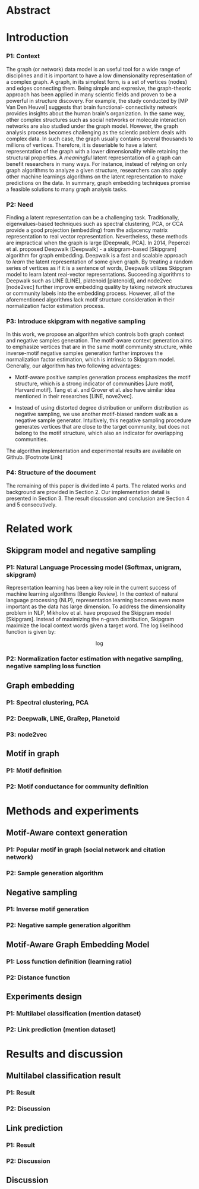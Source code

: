 # Abstract

# Introduction

### P1: Context

The graph (or network) data model is an useful tool for a wide 
range of disciplines and it is important to have a low dimensionality 
representation of a complex graph. A graph, in its simplest form, is a 
set of vertices (nodes) and edges connecting them. 
Being simple and expresive, the graph-theoric approach has been applied
in many scientic fields and proven to be a powerful in structure discovery. For
example, the study conducted by [MP Van Den Heuvel] suggests that brain functional-
connectivity network provides insights about the human brain's organization. In the
same way, other complex structures such as social networks or molecule interaction 
networks are also studied under the graph model. However, 
the graph analysis process becomes challenging as the scientic problem deals with
complex data. In such case, the graph usually contains several thousands to millions
of vertices. Therefore, it is deseriable to have a latent representation of the
graph with a lower dimensionality while retaining the structural properties.
A *meaningful* latent representation of a graph can benefit researchers
in many ways. For instance, instead of relying on only graph algorithms to analyze
a given structure, researchers can also apply other machine learnings algorithms on
the latent representation to make predictions on the data.
In summary, graph embedding techniques promise a feasible solutions to many graph analysis tasks.

### P2: Need

Finding a latent representation can be a challenging task.
Traditionally, eigenvalues-based techniques such as spectral clustering, PCA, or CCA
provide a good projection (embedding) from the adjacency matrix representation to real vector
representation. Nevertheless, these methods are impractical when the graph
is large [Deepwalk, PCA]. In 2014, Peperozi et al. proposed Deepwalk [Deepwalk] -
a skipgram-based [Skipgram] algorithm for graph embedding. Deepwalk is a fast and
scalable approach to *learn* the latent representation of some given graph. By treating
a random series of vertices as if it is a sentence of words, Deepwalk utilizes Skipgram model to
learn latent real-vector representations. Succeeding algorithms to Deepwalk such as LINE [LINE], 
platenoid [platenoid], and node2vec [node2vec] further improve embedding quality by 
taking network structures or community labels into the embedding process. However,
all of the aforementioned algorithms lack motif structure consideration in their
normalization factor estimation process.

### P3: Introduce skipgram with negative sampling

In this work, we propose an algorithm which controls both graph context and
negative samples generation. The motif-aware context generation aims to emphasize
vertices that are in the same motif community structure, while inverse-motif negative
samples generation further improves the normalization factor estimation, which is
intrinsic to Skipgram model. Generally, our algorithm has two following advantages:

- Motif-aware positive samples generation process emphasizes the motif structure, which
is a strong indicator of communities [Jure motif, Harvard motif]. Tang et al. and Grover et al. also
have similar idea mentioned in their researches [LINE, nove2vec].

- Instead of using distorted degree distribution or uniform distribution as negative
sampling, we use another motif-biased random walk as a negative sample generator. Intuitively,
this negative sampling procedure generates vertices that are close to the target community,
but does not belong to the motif structure, which also an indicator for overlapping communities.

The algorithm implementation and experimental results are available on Github. [Footnote Link]

### P4: Structure of the document

The remaining of this paper is divided into 4 parts. The related works and background
are provided in Section 2. Our implementation detail is presented 
in Section 3. The result discussion and conclusion are Section 4 and 5 consecutively.

# Related work

## Skipgram model and negative sampling

### P1: Natural Language Processing model (Softmax, unigram, skipgram)

Representation learning has been a key role in the current success of machine learning
algorithms [Bengio Review]. In the context of natural language processing (NLP), representation
learning becomes even more important as the data has large dimension. To address the dimensionality 
problem in NLP, Mikholov et al. have proposed the Skipgram model [Skipgram]. Instead of maximizing
the n-gram distribution, Skipgram maximize the local context words given a target word. The log 
likelihood function is given by:

$$ \log $$

### P2: Normalization factor estimation with negative sampling, negative sampling loss function

## Graph embedding

### P1: Spectral clustering, PCA

### P2: Deepwalk, LINE, GraRep, Planetoid

### P3: node2vec

## Motif in graph

### P1: Motif definition

### P2: Motif conductance for community definition

# Methods and experiments

## Motif-Aware context generation 

### P1: Popular motif in graph (social network and citation network)

### P2: Sample generation algorithm

## Negative sampling

### P1: Inverse motif generation

### P2: Negative sample generation algorithm

## Motif-Aware Graph Embedding Model

### P1: Loss function definition (learning ratio)

### P2: Distance function

## Experiments design

### P1: Multilabel classification (mention dataset)

### P2: Link prediction (mention dataset)

# Results and discussion

## Multilabel classification result

### P1: Result

### P2: Discussion

## Link prediction

### P1: Result

### P2: Discussion

## Discussion
